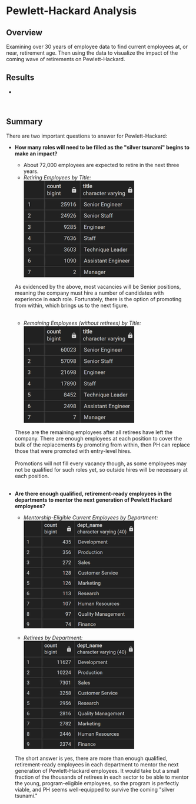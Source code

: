 # Pewlett-Hackard Analysis
## Overview
Examining over 30 years of employee data to find current employees at, or near, retirement age.
Then using the data to visualize the impact of the coming wave of retirements on Pewlett-Hackard.

## Results
* 

<br>

## Summary
There are two important questions to answer for Pewlett-Hackard:
* **How many roles will need to be filled as the "silver tsunami" begins to make an impact?**
    * About 72,000 employees are expected to retire in the next three years.
    * _Retiring Employees by Title:_ <br>
  ![retirees_by_title](/Resources/Tables/retirees_by_title.png)

  As evidenced by the above, most vacancies will be Senior positions, meaning the company
  must hire a number of candidates with experience in each role. Fortunately, 
  there is the option of promoting from within, which brings us to the next figure.<br></br>

    * _Remaining Employees (without retirees) by Title:_ <br>
  ![curr_emp_no_retirees](/Resources/Tables/curr_emp_no_retirees.png)

  These are the remaining employees after all retirees have left the company. There are 
  enough employees at each position to cover the bulk of the replacements by 
  promoting from within, then PH can replace those that were promoted with entry-level 
  hires.<br></br>
  Promotions will not fill every vacancy though, as some employees may not be qualified for 
  such roles yet, so outside hires will be necessary at each position.
<br></br>


* **Are there enough qualified, retirement-ready employees in the departments to mentor the next generation of Pewlett Hackard employees?**
  * _Mentorship-Eligible Current Employees by Department:_ <br>
  ![me_by_dept](/Resources/Tables/me_by_dept.png)
  
  * _Retirees by Department:_ <br>
  ![retirees_by_dept](/Resources/Tables/retirees_by_dept.png)

  The short answer is yes, there are more than enough qualified, retirement-ready employees in each department
  to mentor the next generation of Pewlett-Hackard employees. It would take but a small fraction of the thousands
  of retirees in each sector to be able to mentor the young, program-eligible employees, so the program is perfectly viable,
  and PH seems well-equipped to survive the coming "silver tsunami."